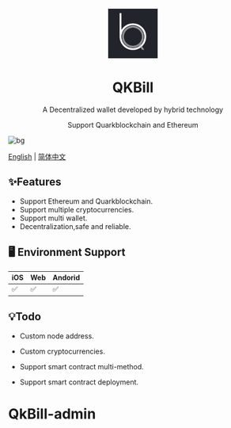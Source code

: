 <p align="center">
  <a href="https://github.com/chain-chat-org/QkBill/releases">
    <img width="100" src="./unpackage/res/icons/144x144.png">
  </a>
</p>
<h1 align="center">QKBill</h1>

<div align="center">

A Decentralized wallet developed by hybrid technology   

Support Quarkblockchain and Ethereum

</div>

![bg](./images/bgsmall.png)

[English](./README.md) | [简体中文](./README-zh_CN.md)

## ✨Features

- Support Ethereum and Quarkblockchain.
- Support multiple cryptocurrencies.
- Support multi wallet.
- Decentralization,safe and reliable.

## 🖥 Environment Support

| iOS | Web | Andorid |
| --- | --- | ------- |
| ✅   | ✅   | ✅       |


## 💡Todo

- Custom node address.

- Custom cryptocurrencies.

- Support smart contract multi-method.

- Support smart contract deployment.


# QkBill-admin
